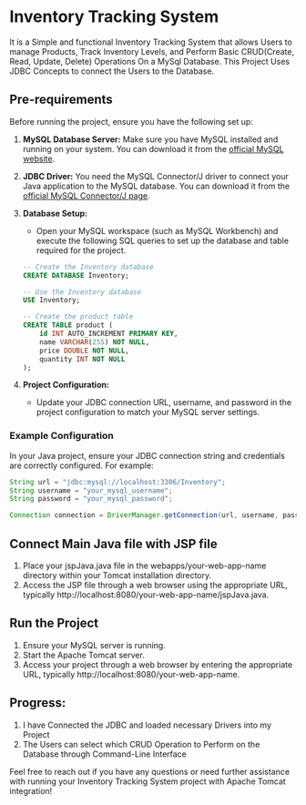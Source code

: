 # Inventory Tracking System
It is a Simple and functional Inventory Tracking System that allows Users to manage Products, Track Inventory Levels, and Perform Basic CRUD(Create, Read, Update, Delete) Operations On a MySql Database.
This Project Uses JDBC Concepts to connect the Users to the Database.

## Pre-requirements

Before running the project, ensure you have the following set up:

1. **MySQL Database Server:** Make sure you have MySQL installed and running on your system. You can download it from the [official MySQL website](https://dev.mysql.com/downloads/mysql/).

2. **JDBC Driver:** You need the MySQL Connector/J driver to connect your Java application to the MySQL database. You can download it from the [official MySQL Connector/J page](https://dev.mysql.com/downloads/connector/j/).

3. **Database Setup:**
    - Open your MySQL workspace (such as MySQL Workbench) and execute the following SQL queries to set up the database and table required for the project.

    ```sql
    -- Create the Inventory database
    CREATE DATABASE Inventory;

    -- Use the Inventory database
    USE Inventory;

    -- Create the product table
    CREATE TABLE product (
        id INT AUTO_INCREMENT PRIMARY KEY,
        name VARCHAR(255) NOT NULL,
        price DOUBLE NOT NULL,
        quantity INT NOT NULL
    );
    ```

4. **Project Configuration:**
    - Update your JDBC connection URL, username, and password in the project configuration to match your MySQL server settings.

### Example Configuration

In your Java project, ensure your JDBC connection string and credentials are correctly configured. For example:

```java
String url = "jdbc:mysql://localhost:3306/Inventory";
String username = "your_mysql_username";
String password = "your_mysql_password";

Connection connection = DriverManager.getConnection(url, username, password);
```
## Connect Main Java file with JSP file

1. Place your jspJava.java file in the webapps/your-web-app-name directory within your Tomcat installation directory. 
2. Access the JSP file through a web browser using the appropriate URL, typically http://localhost:8080/your-web-app-name/jspJava.java.

## Run the Project

1. Ensure your MySQL server is running.
2. Start the Apache Tomcat server.
3. Access your project through a web browser by entering the appropriate URL, typically http://localhost:8080/your-web-app-name.
   
## Progress:

1. I have Connected the JDBC and loaded necessary Drivers into my Project
2. The Users can select which CRUD Operation to Perform on the Database through Command-Line Interface

Feel free to reach out if you have any questions or need further assistance with running your Inventory Tracking System project with Apache Tomcat integration!


